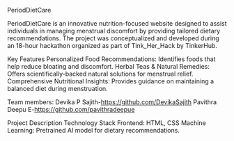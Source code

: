 PeriodDietCare

PeriodDietCare is an innovative nutrition-focused website designed to assist individuals in managing menstrual discomfort by providing tailored dietary recommendations. The project was conceptualized and developed during an 18-hour hackathon organized as part of Tink_Her_Hack by TinkerHub.

Key Features
Personalized Food Recommendations: Identifies foods that help reduce bloating and discomfort.
Herbal Teas & Natural Remedies: Offers scientifically-backed natural solutions for menstrual relief.
Comprehensive Nutritional Insights: Provides guidance on maintaining a balanced diet during menstruation.

Team members:
Devika P Sajith-https://github.com/DevikaSajith
Pavithra Deepu E-https://github.com/pavithradeepue

Project Description
Technology Stack
Frontend: HTML, CSS
Machine Learning: Pretrained AI model for dietary recommendations.

